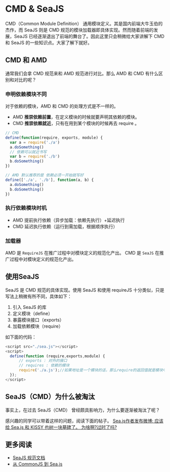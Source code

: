 # CMD & SeaJS

CMD（Common Module Definition） 通用模块定义。其是国内前端大牛玉伯的杰作，而 SeaJS 则是 CMD 规范的模块加载器即具体实现。然而随着前端的发展，SeaJS 已经逐渐退出了前端的舞台了。因此这里只会稍微给大家讲解下 CMD 和 SeaJS 的一些知识点。大家了解下就好。

## CMD 和 AMD

通常我们会拿 CMD 规范来和 AMD 规范进行对比。那么 AMD 和 CMD 有什么区别和对比的呢？

### 申明依赖模块不同

对于依赖的模块，AMD 和 CMD 的处理方式是不一样的。

- AMD **推崇依赖前置**，在定义模块的时候就要声明其依赖的模块。
- CMD **推崇依赖就近**，只有在用到某个模块的时候再去 require 。

```js
// CMD
define(function(require, exports, module) {
  var a = require('./a')
  a.doSomething()
  // 依赖可以就近书写
  var b = require('./b') 
  b.doSomething()
})

// AMD 默认推荐的是 依赖必须一开始就写好
define(['./a', './b'], function(a, b) { 
  a.doSomething()
  b.doSomething()
}) 
```

### 执行依赖模块时机

- AMD 提前执行依赖（异步加载：依赖先执行）+延迟执行
- CMD 延迟执行依赖（运行到需加载，根据顺序执行）

### 加载器

AMD 是 `RequireJS` 在推广过程中对模块定义的规范化产出。
CMD 是 `SeaJS` 在推广过程中对模块定义的规范化产出。

## 使用SeaJS

SeaJS 是 CMD 规范的具体实现。使用 SeaJS 和使用 requireJS 十分类似，只是写法上稍微有所不同，具体如下：

1. 引入 SeaJS 的库
2. 定义模块（define）
3. 暴露模块接口（exports）
4. 加载依赖模块（require）

如下面的代码：

```js
<script src="./sea.js"></script>
<script>
  define(function (require,exports,module) {
      // exports : 对外的接口
      // requires : 依赖的模块
      require('./a.js');//如果地址是一个模块的话，那么require的返回值就是模块中的exports
  });
</script> 
```

## SeaJS（CMD）为什么被淘汰

事实上，在过去 SeaJS（CMD） 曾经颇具影响力，为什么要逐渐被淘汰了呢？

感兴趣的同学可以带着这样的问题，阅读下面的帖子。
[Sea.js作者发布微博: 应该给 Sea.js 和 KISSY 也树一块墓碑了。 为啥啊?过时了吗?](https://www.zhihu.com/question/34756861)

## 更多阅读

- [SeaJS 规范文档](https://github.com/seajs/seajs/issues/242)
- [从 CommonJS 到 Sea.js](https://github.com/seajs/seajs/issues/269)